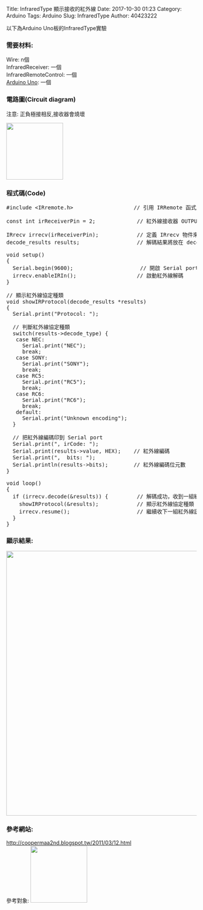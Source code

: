 Title: InfraredType 顯示接收的紅外線
Date: 2017-10-30 01:23
Category: Arduino
Tags: Arduino
Slug: InfraredType
Author: 40423222

以下為Arduino Uno板的InfraredType實驗

<!-- PELICAN_END_SUMMARY -->

### 需要材料:
Wire: n個<br/>
InfraredReceiver: 一個<br/>
InfraredRemoteControl: 一個<br/>
<a href="http://coopermaa2nd.blogspot.tw/2011/05/arduino.html">Arduino Uno</a>: 一個

### 電路圖(Circuit diagram)
注意: 正負極接相反,接收器會燒壞<br>

<img src="./../data/InfraredType/Circuit diagram.png" width="150" />

### 程式碼(Code)

<pre class="brush: python">
#include &lt;IRremote.h&gt;                   // 引用 IRRemote 函式庫

const int irReceiverPin = 2;             // 紅外線接收器 OUTPUT 訊號接在 pin 2

IRrecv irrecv(irReceiverPin);            // 定義 IRrecv 物件來接收紅外線訊號
decode_results results;                  // 解碼結果將放在 decode_results 結構的 result 變數裏

void setup()
{
  Serial.begin(9600);                     // 開啟 Serial port, 通訊速率為 9600 bps
  irrecv.enableIRIn();                   // 啟動紅外線解碼
}

// 顯示紅外線協定種類
void showIRProtocol(decode_results *results) 
{
  Serial.print("Protocol: ");
  
  // 判斷紅外線協定種類
  switch(results->decode_type) {
   case NEC:
     Serial.print("NEC");
     break;
   case SONY:
     Serial.print("SONY");
     break;
   case RC5:
     Serial.print("RC5");
     break;
   case RC6:
     Serial.print("RC6");
     break;
   default:
     Serial.print("Unknown encoding");  
  }  

  // 把紅外線編碼印到 Serial port
  Serial.print(", irCode: ");            
  Serial.print(results->value, HEX);    // 紅外線編碼
  Serial.print(",  bits: ");           
  Serial.println(results->bits);        // 紅外線編碼位元數    
}

void loop() 
{
  if (irrecv.decode(&results)) {         // 解碼成功，收到一組紅外線訊號
    showIRProtocol(&results);            // 顯示紅外線協定種類
    irrecv.resume();                     // 繼續收下一組紅外線訊號        
  }  
}
</pre>

### 顯示結果:

<img src="./../data/InfraredType/結果.png" width="700" />

### 參考網站:
<a href="http://coopermaa2nd.blogspot.tw/2011/03/12.html">http://coopermaa2nd.blogspot.tw/2011/03/12.html</a><br/>
參考對象:
<img src="./../data/參考對象/Cooper Maa.png" width="150" />